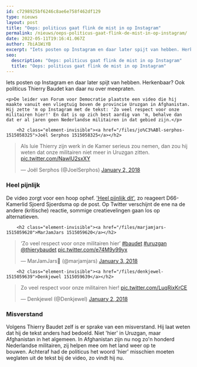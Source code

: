 ```yaml
---
id: c7298925bf6246c8ae6e758f462df129
type: nieuws
layout: post
title: "Oeps: politicus gaat flink de mist in op Instagram"
permalink: /nieuws/oeps-politicus-gaat-flink-de-mist-in-op-instagram/
date: 2022-05-11T19:16:41.067Z
author: 7biA1WiYB
excerpt: "Iets posten op Instagram en daar later spijt van hebben. Herkenbaar? Ook politicus Thierry Baudet kan daar nu over meepraten.  "
seo:
  description: "Oeps: politicus gaat flink de mist in op Instagram"
  title: "Oeps: politicus gaat flink de mist in op Instagram"
---
```

Iets posten op Instagram en daar later spijt van hebben. Herkenbaar? Ook politicus Thierry Baudet kan daar nu over meepraten.  

    <p>De leider van Forum voor Democratie plaatste een video die hij maakte vanuit een vliegtuig boven de provincie Uruzgan in Afghanistan. Hij zette 'm op Instagram met de tekst: 'Zo veel respect voor onze militairen hier!' En dat is op zich best aardig van 'm, behalve dan dat er al jaren geen Nederlandse militairen in dat gebied zijn.</p>
<p><div class="media media-element-container media-default"><div id="file-420629" class="file file-document file-text-oembed">

        <h2 class="element-invisible"><a href="/files/jo%C3%ABl-serphos-1515058325">Joël Serphos 1515058325</a></h2>
    
  
  <div class="content">
    
<blockquote class="twitter-tweet" data-width="550"><p lang="nl" dir="ltr">Als luie Thierry zijn werk in de Kamer serieus zou nemen, dan zou hij weten dat onze militairen niet meer in Uruzgan zitten. <a href="https://t.co/NawIU2sxXY">pic.twitter.com/NawIU2sxXY</a></p>&mdash; Joël Serphos (@JoelSerphos) <a href="https://twitter.com/JoelSerphos/status/948287703187062784?ref_src=twsrc%5Etfw">January 2, 2018</a></blockquote>
<script async="" src="https://platform.twitter.com/widgets.js" charset="utf-8"></script>
  </div>

  
</div>
</div>
<h3>Heel pijnlijk</h3>
<p>De video zorgt voor een hoop ophef. <a href="https://twitter.com/swsjoerdsma/status/948299178874195975">'Heel pijnlijk dit'</a>, zo reageert D66-Kamerlid Sjoerd Sjoerdsma op de post. Op Twitter verschijnt de ene na de andere (kritische) reactie, sommige creatievelingen gaan los op alternatieven.</p>
<p><div class="media media-element-container media-default"><div id="file-420630" class="file file-document file-text-oembed">

        <h2 class="element-invisible"><a href="/files/marjamjars-1515059620">MarJamJars 1515059620</a></h2>
    
  
  <div class="content">
    
<blockquote class="twitter-tweet" data-width="550"><p lang="nl" dir="ltr">‘Zo veel respect voor onze militairen hier’ <a href="https://twitter.com/hashtag/baudet?src=hash&amp;ref_src=twsrc%5Etfw">#baudet</a> <a href="https://twitter.com/hashtag/uruzgan?src=hash&amp;ref_src=twsrc%5Etfw">#uruzgan</a> <a href="https://twitter.com/thierybaudet?ref_src=twsrc%5Etfw">@thierybaudet</a> <a href="https://t.co/e74M9y99yx">pic.twitter.com/e74M9y99yx</a></p>&mdash; MarJamJars💭 (@marjamjars) <a href="https://twitter.com/marjamjars/status/948520868061372418?ref_src=twsrc%5Etfw">January 3, 2018</a></blockquote>
<script async="" src="https://platform.twitter.com/widgets.js" charset="utf-8"></script>
  </div>

  
</div>
</div>
<p><div class="media media-element-container media-default"><div id="file-420631" class="file file-document file-text-oembed">

        <h2 class="element-invisible"><a href="/files/denkjewel-1515059639">Denkjewel 1515059639</a></h2>
    
  
  <div class="content">
    
<blockquote class="twitter-tweet" data-width="550"><p lang="nl" dir="ltr">Zo veel respect voor onze militairen hier! <a href="https://t.co/LuqRixKrCE">pic.twitter.com/LuqRixKrCE</a></p>&mdash; Denkjewel (@Denkjewel) <a href="https://twitter.com/Denkjewel/status/948312292957048832?ref_src=twsrc%5Etfw">January 2, 2018</a></blockquote>
<script async="" src="https://platform.twitter.com/widgets.js" charset="utf-8"></script>
  </div>

  
</div>
</div>
<h3>Misverstand</h3>
<p>Volgens Thierry Baudet zelf is er sprake van een misverstand. Hij laat weten dat hij de tekst anders had bedoeld. Niet 'hier' in Uruzgan, maar Afghanistan in het algemeen. In Afghanistan zijn nu nog zo'n honderd Nederlandse militairen, zij helpen mee om het land weer op te bouwen. Achteraf had de politicus het woord 'hier' misschien moeten weglaten uit de tekst bij de video, zo vindt hij nu.</p>  
